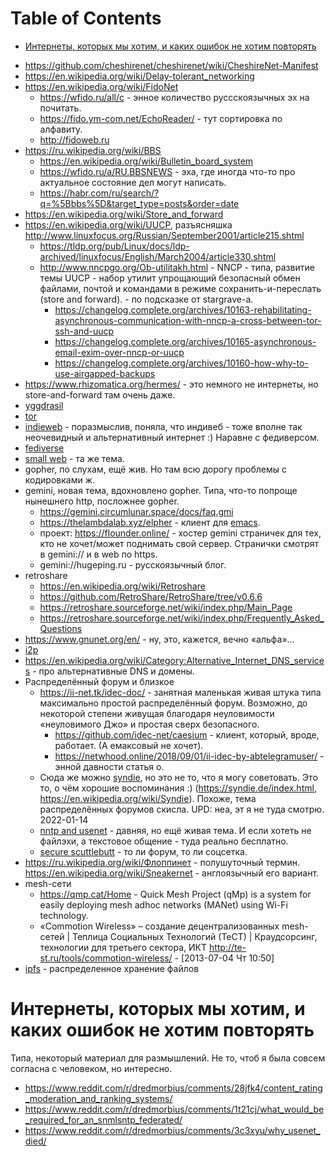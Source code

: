 
# Table of Contents

-   [Интернеты, которых мы хотим, и каких ошибок не хотим повторять](#orga749576)

<div class="preview" id="orge31b134">

</div>

-   <https://github.com/cheshirenet/cheshirenet/wiki/CheshireNet-Manifest>
-   <https://en.wikipedia.org/wiki/Delay-tolerant_networking>
-   <https://en.wikipedia.org/wiki/FidoNet>
    -   <https://wfido.ru/all/c> - энное количество руссскоязычных эх на почитать.
    -   <https://fido.ym-com.net/EchoReader/> - тут сортировка по алфавиту.
    -   <http://fidoweb.ru>
-   <https://ru.wikipedia.org/wiki/BBS>
    -   <https://en.wikipedia.org/wiki/Bulletin_board_system>
    -   <https://wfido.ru/a/RU.BBSNEWS> - эха, где иногда что-то про актуальное состояние дел могут написать.
    -   <https://habr.com/ru/search/?q=%5Bbbs%5D&target_type=posts&order=date>
-   <https://en.wikipedia.org/wiki/Store_and_forward>
-   <https://en.wikipedia.org/wiki/UUCP>, разъясняшка <http://www.linuxfocus.org/Russian/September2001/article215.shtml>
    -   <https://tldp.org/pub/Linux/docs/ldp-archived/linuxfocus/English/March2004/article330.shtml>
    -   <http://www.nncpgo.org/Ob-utilitakh.html> - NNCP - типа, развитие темы UUCP - набор утилит упрощающий безопасный обмен файлами, почтой и командами в режиме сохранить-и-переслать (store and forward). - по подсказке от stargrave-а.
        -   <https://changelog.complete.org/archives/10163-rehabilitating-asynchronous-communication-with-nncp-a-cross-between-tor-ssh-and-uucp>
        -   <https://changelog.complete.org/archives/10165-asynchronous-email-exim-over-nncp-or-uucp>
        -   <https://changelog.complete.org/archives/10160-how-why-to-use-airgapped-backups>
-   <https://www.rhizomatica.org/hermes/> - это немного не интернеты, но store-and-forward там очень даже.
-   [yggdrasil](20210318201421-yggdrasil.publ.md)
-   [tor](20210328133735-tor.publ.md)
-   [indieweb](20210824165105-indieweb.publ.md) - поразмыслив, поняла, что индивеб - тоже вполне так неочевидный и альтернативный интернет :) Наравне с федиверсом.
-   [fediverse](../20210916+/20211018022708-fediverse.publ.md)
-   [small web](../20220101/20220219105453-small_web.publ.md) - та же тема.
-   gopher, по слухам, ещё жив. Но там всю дорогу проблемы с кодировками ж.
-   gemini, новая тема, вдохновлено gopher. Типа, что-то попроще нынешнего http, посложнее gopher.
    -   <https://gemini.circumlunar.space/docs/faq.gmi>
    -   <https://thelambdalab.xyz/elpher> - клиент для [emacs](emacs/20200820235900-emacs.publ.md).
    -   проект: <https://flounder.online/> - хостер gemini страничек для тех, кто не хочет/может поднимать свой сервер. Странички смотрят в gemini:// и в web по https.
    -   gemini://hugeping.ru - русскоязычный блог.
-   retroshare
    -   <https://en.wikipedia.org/wiki/Retroshare>
    -   <https://github.com/RetroShare/RetroShare/tree/v0.6.6>
    -   <https://retroshare.sourceforge.net/wiki/index.php/Main_Page>
    -   <https://retroshare.sourceforge.net/wiki/index.php/Frequently_Asked_Questions>
-   <https://www.gnunet.org/en/> - ну, это, кажется, вечно «альфа»&#x2026;
-   [i2p](../20210916+/20211231150617-i2p.publ.md)
-   <https://en.wikipedia.org/wiki/Category:Alternative_Internet_DNS_services> - про альтернативные DNS и домены.
-   Распределённый форум и близкое
    -   <https://ii-net.tk/idec-doc/> - занятная маленькая живая штука типа максимально простой распределённый форум. Возможно, до некоторой степени живущая благодаря неуловимости «неуловимого Джо» и простая сверх безопасного.
        -   <https://github.com/idec-net/caesium> - клиент, который, вроде, работает. (А емаксовый не хочет).
        -   <https://netwhood.online/2018/09/01/ii-idec-by-abtelegramuser/> - энной давности статья о.
    -   Сюда же можно [syndie](../20220101/20220115181845-syndie.md), но это не то, что я могу советовать. Это то, о чём хорошие воспоминания :) (<https://syndie.de/index.html>, <https://en.wikipedia.org/wiki/Syndie>). Похоже, тема распределённых форумов скисла. UPD: неа, эт я не туда смотрю. 2022-01-14
    -   [nntp and usenet](20210320201305-nntp_and_usenet.publ.md) - давняя, но ещё живая тема. И если хотеть не файлэхи, а текстовое общение - туда реально бесплатно.
    -   [secure scuttlebutt](../20220101/20220115180907-secure_scuttlebutt.publ.md) - то ли форум, то ли соцсетка.
-   <https://ru.wikipedia.org/wiki/Флоппинет> - полушуточный термин. <https://en.wikipedia.org/wiki/Sneakernet> - англоязычный его вариант.
-   mesh-сети
    -   <https://qmp.cat/Home> - Quick Mesh Project (qMp) is a system for easily deploying mesh adhoc networks (MANet) using Wi-Fi technology.
    -   «Commotion Wireless» – создание децентрализованных mesh-сетей | Теплица Социальных Технологий (ТеСТ) | Краудсорсинг, технологии для третьего сектора, ИКТ <http://te-st.ru/tools/commotion-wireless/> - <span class="timestamp-wrapper"><span class="timestamp">[2013-07-04 Чт 10:50]</span></span>
-   [ipfs](../20220101/20220214053853-ipfs.md) - распределенное хранение файлов


<a id="orga749576"></a>

# Интернеты, которых мы хотим, и каких ошибок не хотим повторять

Типа, некоторый материал для размышлений. Не то, чтоб я была совсем согласна с человеком, но интересно.

-   <https://www.reddit.com/r/dredmorbius/comments/28jfk4/content_rating_moderation_and_ranking_systems/>
-   <https://www.reddit.com/r/dredmorbius/comments/1t21cj/what_would_be_required_for_an_snmlsntp_federated/>
-   <https://www.reddit.com/r/dredmorbius/comments/3c3xyu/why_usenet_died/>

